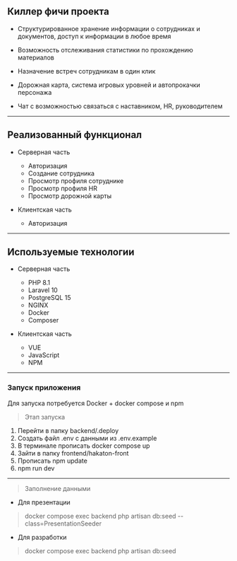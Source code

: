 ## Киллер фичи проекта ##
+  Структурированное хранение информации о сотрудниках и документов, доступ к информации в любое время

+ Возможность отслеживания статистики по прохождению материалов
+ Назначение встреч сотрудникам в один клик
+ Дорожная карта, система игровых уровней и автопрокачки персонажа
+ Чат с возможностью связаться с наставником, HR, руководителем
***
## Реализованный функционал ##
+ Серверная часть
    + Авторизация
    + Создание сотрудника
    + Просмотр профиля сотруднике
    + Просмотр профиля HR
    + Просмотр дорожной карты

+ Клиентская часть
    + Авторизация

***

## Используемые технологии ##

+ Серверная часть
  + PHP 8.1
  + Laravel 10
  + PostgreSQL 15
  + NGINX
  + Docker
  + Composer

+ Клиентская часть
  + VUE
  + JavaScript
  + NPM

***
### Запуск приложения ###

Для запуска потребуется Docker + docker compose и npm
>Этап запуска
1. Перейти в папку backend/.deploy
2. Создать файл .env с данными из .env.example
3. В терминале прописать docker compose up
4. Зайти в папку frontend/hakaton-front
5. Прописать npm update
6. npm run dev
***
>Заполнение данными
- Для презентации
> docker compose exec backend php artisan db:seed --class=PresentationSeeder
- Для разработки
> docker compose exec backend php artisan db:seed